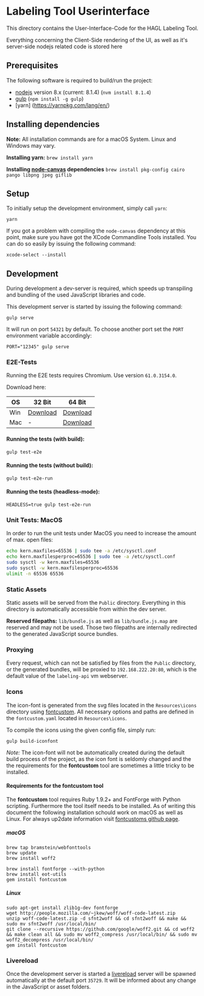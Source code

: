 # Labeling Tool Userinterface

This directory contains the User-Interface-Code for the HAGL Labeling Tool.

Everything concerning the Client-Side rendering of the UI, as well as it's server-side nodejs related code is stored here

## Prerequisites

The following software is required to build/run the project:

- [nodejs](https://nodejs.org) version 8.x (current: 8.1.4) (`nvm install 8.1.4`)
- [gulp](http://gulpjs.com/) (`npm install -g gulp`)
- [yarn] (https://yarnpkg.com/lang/en/)

## Installing dependencies

**Note:** All installation commands are for a macOS System. Linux and Windows may vary.

**Installing yarn:**
`brew install yarn`

**Installing [node-canvas](https://github.com/Automattic/node-canvas) dependencies**
`brew install pkg-config cairo pango libpng jpeg giflib`

## Setup

To initially setup the development environment, simply call `yarn`:

```shell
yarn
```

If you got a problem with compiling the `node-canvas` dependency at this point, make sure you
have got the XCode Commandline Tools installed. You can do so easily by issuing the following
command:

```
xcode-select --install
```


## Development

During development a dev-server is required, which speeds up transpiling and bundling of the used JavaScript libraries and code.

This development server is started by issuing the following command:

```shell
gulp serve
```

It will run on port `54321` by default. To choose another port set the `PORT` environment variable accordingly:

```shell
PORT="12345" gulp serve
```

### E2E-Tests
Running the E2E tests requires Chromium. Use version `61.0.3154.0`.

Download here:

|OS |32 Bit|64 Bit|
|---|------|------|
|Win|[Download](https://storage.googleapis.com/chromium-browser-snapshots/Win/485205/chrome-win32.zip)|[Download](https://storage.googleapis.com/chromium-browser-snapshots/Win_x64/485198/chrome-win32.zip)|
|Mac|-|[Download](https://storage.googleapis.com/chromium-browser-snapshots/Mac/485205/chrome-mac.zip)|
 
#### Running the tests (with build):
```
gulp test-e2e
```

#### Running the tests (without build):
```
gulp test-e2e-run
```
 
#### Running the tests (headless-mode):
```
HEADLESS=true gulp test-e2e-run
```

### Unit Tests: MacOS
In order to run the unit tests under MacOS you need to increase the amount of max. open files:
```bash
echo kern.maxfiles=65536 | sudo tee -a /etc/sysctl.conf
echo kern.maxfilesperproc=65536 | sudo tee -a /etc/sysctl.conf
sudo sysctl -w kern.maxfiles=65536
sudo sysctl -w kern.maxfilesperproc=65536
ulimit -n 65536 65536
```


### Static Assets

Static assets will be served from the `Public` directory. Everything in this directory is automatically accessible from within the dev server.

**Reserved filepaths:** `lib/bundle.js` as well as `lib/bundle.js.map` are reserved and may not be used. Those two filepaths are internally redirected to the generated JavaScript source bundles.

### Proxying

Every request, which can not be satisfied by files from the `Public` directory, or the generated bundles, will be proxied to `192.168.222.20:80`, which is the default value of the `labeling-api` vm webserver.

### Icons

The icon-font is generated from the svg files located in the `Resources\icons` directory using [fontcustom](https://github.com/FontCustom/fontcustom).
All necessary options and paths are defined in the `fontcustom.yaml` located in `Resources\icons`.

To compile the icons using the given config file, simply run:
```
gulp build-iconfont
```

*Note:* The icon-font will not be automatically created during the default build process of the project, as the icon font is seldomly changed and the the requirements for the **fontcustom** tool are sometimes a little tricky to be installed.

#### Requirements for the fontcustom tool

The **fontcustom** tool requires Ruby 1.9.2+ and FontForge with Python scripting. Furthermore the tool itself needs to be installed. As of writing this document the following installation schould work on macOS as well as Linux. For always up2date information visit [fontcustoms github page](https://github.com/FontCustom/fontcustom).

##### macOS

```
brew tap bramstein/webfonttools
brew update
brew install woff2

brew install fontforge --with-python
brew install eot-utils
gem install fontcustom
```

##### Linux

```
sudo apt-get install zlib1g-dev fontforge
wget http://people.mozilla.com/~jkew/woff/woff-code-latest.zip
unzip woff-code-latest.zip -d sfnt2woff && cd sfnt2woff && make && sudo mv sfnt2woff /usr/local/bin/
git clone --recursive https://github.com/google/woff2.git && cd woff2 && make clean all && sudo mv woff2_compress /usr/local/bin/ && sudo mv woff2_decompress /usr/local/bin/
gem install fontcustom
```

### Livereload

Once the development server is started a [livereload](http://livereload.com/) server will be spawned automatically at the default port `35729`. It will be informed about any change in the JavaScript or asset folders.
